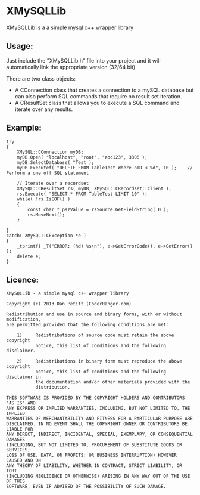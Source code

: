 XMySQLLib
=======================

XMySQLLib is a a simple mysql c++ wrapper library


## Usage:

Just include the "XMySQLLib.h" file into your project and it will automatically link the appropriate version (32/64 bit)

There are two class objects:

  - A CConnection class that creates a connection to a mySQL database but can also perform SQL commands that require no result set iteration.
  - A CResultSet class that allows you to execute a SQL command and iterate over any results.


## Example:
    try
    {
        XMySQL::CConnection myDB;
        myDB.Open( "localhost", "root", "abc123", 3306 );
        myDB.SelectDatabase( "Test );
        myDB.Executef( "DELETE FROM TableTest Where nID < %d", 10 );    // Perform a one off SQL statement

        // Iterate over a recordset
        XMySQL::CResultSet rs( myDB, XMySQL::CRecordset::Client );
        rs.Execute( "SELECT * FROM TableTest LIMIT 10" );
        while( !rs.IsEOF() )
        {
            const char * pszValue = rsSource.GetFieldString( 0 );
            rs.MoveNext();
        }

    }
    catch( XMySQL::CException *e )
    {
        _tprintf( _T("ERROR: (%d) %s\n"), e->GetErrorCode(), e->GetError() );
        delete e;
    }


## Licence:

    XMySQLLib - a simple mysql c++ wrapper library

    Copyright (c) 2013 Dan Petitt (CoderRanger.com)

    Redistribution and use in source and binary forms, with or without modification,
    are permitted provided that the following conditions are met:

        1)     Redistributions of source code must retain the above copyright
               notice, this list of conditions and the following disclaimer.

        2)     Redistributions in binary form must reproduce the above copyright
               notice, this list of conditions and the following disclaimer in
               the documentation and/or other materials provided with the
               distribution.
             
    THIS SOFTWARE IS PROVIDED BY THE COPYRIGHT HOLDERS AND CONTRIBUTORS "AS IS" AND
    ANY EXPRESS OR IMPLIED WARRANTIES, INCLUDING, BUT NOT LIMITED TO, THE IMPLIED
    WARRANTIES OF MERCHANTABILITY AND FITNESS FOR A PARTICULAR PURPOSE ARE
    DISCLAIMED. IN NO EVENT SHALL THE COPYRIGHT OWNER OR CONTRIBUTORS BE LIABLE FOR
    ANY DIRECT, INDIRECT, INCIDENTAL, SPECIAL, EXEMPLARY, OR CONSEQUENTIAL DAMAGES
    (INCLUDING, BUT NOT LIMITED TO, PROCUREMENT OF SUBSTITUTE GOODS OR SERVICES;
    LOSS OF USE, DATA, OR PROFITS; OR BUSINESS INTERRUPTION) HOWEVER CAUSED AND ON
    ANY THEORY OF LIABILITY, WHETHER IN CONTRACT, STRICT LIABILITY, OR TORT
    (INCLUDING NEGLIGENCE OR OTHERWISE) ARISING IN ANY WAY OUT OF THE USE OF THIS
    SOFTWARE, EVEN IF ADVISED OF THE POSSIBILITY OF SUCH DAMAGE.
